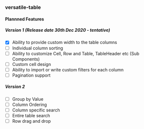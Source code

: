 ### versatile-table

#### Plannned Features

##### Version 1 (Release date 30th Dec 2020 - tentative)

- [x] Ability to provide custom width to the table columns
- [ ] Individual column sorting
- [ ] Ability to customize Cell, Row and Table, TableHeader etc (Sub Components)
- [ ] Custom cell design
- [ ] Ability to import or write custom filters for each column
- [ ] Pagination support

##### Version 2 

- [ ] Group by Value
- [ ] Column Ordering
- [ ] Column specific search
- [ ] Entire table search
- [ ] Row drag and drop
